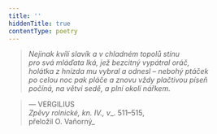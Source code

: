 ```yaml
---
title: ''
hiddenTitle: true
contentType: poetry
---
```


<section>

> 

> 

> 

> _Nejinak kvílí slavík a v chladném topolů stínu  
> pro svá mláďata lká, jež bezcitný vypátral oráč,  
> holátka z hnízda mu vybral a odnesl – nebohý ptáček  
> po celou noc pak pláče a znovu vždy plačtivou píseň  
> počíná, na větvi sedě, a plní okolí nářkem._

> — VERGILIUS  
> _Zpěvy rolnické, kn. IV., v__. 511–515,  
> přeložil O. Vaňorný_

</section>
